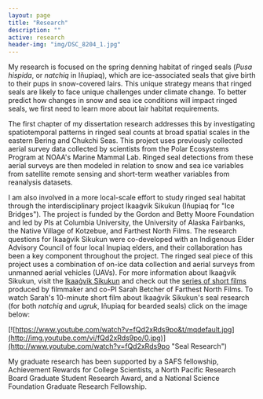 ```yaml
---
layout: page
title: "Research"
description: ""
active: research
header-img: "img/DSC_8204_1.jpg"
---
```



My research is focused on the spring denning habitat of ringed seals (*Pusa hispida*, or *natchiq* in I&ntilde;upiaq), which are
ice-associated seals that give birth to their pups in snow-covered lairs. This unique strategy means that
ringed seals are likely to face unique challenges under climate change. To better predict how changes in snow and sea ice conditions will impact ringed seals, we first need to learn more about lair habitat
requirements.

The first chapter of my dissertation research addresses this by investigating spatiotemporal
patterns in ringed seal counts at broad spatial scales in the eastern Bering and Chukchi Seas. This project
uses previously collected aerial survey data collected by scientists from the Polar Ecosystems Program at NOAA's
Marine Mammal Lab. Ringed seal detections from these aerial surveys are then modeled in relation to snow and sea ice variables from satellite remote sensing and short-term weather variables from reanalysis datasets.

I am also involved in a more local-scale effort to study ringed seal habitat through the interdisciplinary
project Ikaa&#289;vik Sikukun (I&ntilde;upiaq for "Ice Bridges"). The project is funded by the Gordon and Betty Moore
Foundation and led by PIs at
Columbia University, the University of Alaska Fairbanks, the Native Village of Kotzebue, and
Farthest North Films. The research questions for Ikaa&#289;vik Sikukun were co-developed
with an Indigenous Elder Advisory Council of four local Inupiaq elders, and their collaboration has been
a key component throughout the project. The ringed seal piece of this project uses a combination of on-ice data collection and aerial surveys from unmanned aerial vehicles (UAVs). For more information about Ikaa&#289;vik Sikukun, visit the <a href="https://www.ikaagviksikukun.org/">Ikaa&#289;vik Sikukun</a> and check out the <a href="https://www.youtube.com/watch?v=_5CHF0pin-Q&list=PLM4Od3HF5F4UOfBvGKSlzZR2UontfLZePseries">series of short films</a> produced by filmmaker and co-PI Sarah Betcher of Farthest North
Films. To watch Sarah's 10-minute short film about Ikaa&#289;vik Sikukun's seal research (for both *natchiq* and *ugruk*, I&ntilde;upiaq for bearded seals) click on the image below:
<!---
[![Seal Research](https://www.youtube.com/watch?v=fQd2xRds9po&t/mqdefault.jpg)](https://www.youtube.com/watch?v=fQd2xRds9po&t) --->
<!-- <a href="https://www.youtube.com/watch?v=fQd2xRds9po&t"><img src="https://www.youtube.com/watch?v=fQd2xRds9po&t/mqdefault.jpg" alt="Seal Research"></a> -->
[![https://www.youtube.com/watch?v=fQd2xRds9po&t/mqdefault.jpg](http://img.youtube.com/vi/fQd2xRds9po/0.jpg)](http://www.youtube.com/watch?v=fQd2xRds9po "Seal Research")

My graduate research has been supported by a SAFS fellowship, Achievement Rewards for College Scientists, a North Pacific Research Board Graduate Student
Research Award, and a National Science Foundation Graduate Research Fellowship.
